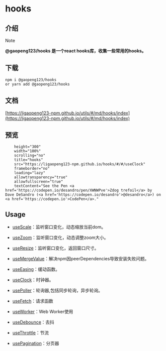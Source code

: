 # hooks

## 介绍

> [!NOTE]
> **@gaopeng123/hooks 是一个react hooks库，收集一些常用的hooks。**
>

## 下载

```shell
npm i @gaopeng123/hooks
or yarn add @gaopeng123/hooks
```

## 文档

[https://ligaopeng123-npm.github.io/utils/#/md/hooks/index](https://ligaopeng123-npm.github.io/utils/#/md/hooks/index)

## 预览

```iframe
    height="300"
    width="100%"
    scrolling="no"
    title="hooks"
    src="https://ligaopeng123-npm.github.io/hooks/#/#/useClock"
    frameborder="no"
    loading="lazy"
    allowtransparency="true"
    allowfullscreen="true"
    textContent="See the Pen <a href='https://codepen.io/desandro/pen/XWNWPve'>Zdog trefoil</a> by Dave DeSandro (<a href='https://codepen.io/desandro'>@desandro</a>) on <a href='https://codepen.io'>CodePen</a>."
```

## Usage

* [useScale](./src/useScale/README.md)：监听窗口变化，动态缩放当前dom。

* [useZoom](./src/useZoom/README.md)：监听窗口变化，动态调整zoom大小。

* [useResize](./src/useResize/README.md)：监听窗口变化，返回窗口尺寸。

* [useMergeValue](./src/useMergeValue/README.md)：解决npm因peerDependencies导致安装失败问题。

* [useEasing](./src/useEasing/README.md)：缓动函数。

* [useClock](./src/useClock/README.md)：时钟器。

* [usePoller](./src/usePoller/README.md)：轮询器,包括同步轮询，异步轮询。

* [useFetch](./src/useFetch/README.md)：请求函数

* [useWorker](./src/useWorker/README.md)：Web Worker使用

* [useDebounce](./src/useDebounce/README.md)：去抖

* [useThrottle](./src/useThrottle/README.md)：节流

* [usePagination](./src/usePagination/README.md)：分页器

  


